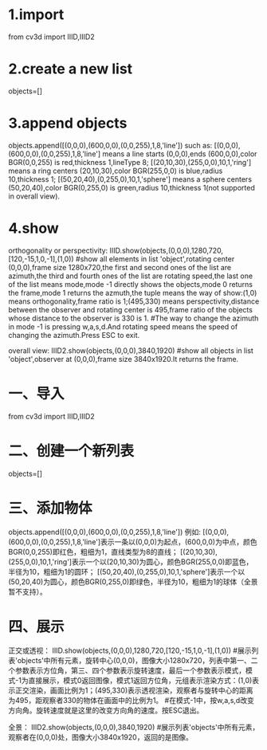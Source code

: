 # 1.import
from cv3d import IIID,IIID2

# 2.create a new list
objects=[]

# 3.append objects
objects.append([(0,0,0),(600,0,0),(0,0,255),1,8,'line'])
such as:
[(0,0,0),(600,0,0),(0,0,255),1,8,'line'] means a line starts (0,0,0),ends (600,0,0),color BGR(0,0,255) is red,thickness 1,lineType 8;
[(20,10,30),(255,0,0),10,1,'ring'] means a ring centers (20,10,30),color BGR(255,0,0) is blue,radius 10,thickness 1;
[(50,20,40),(0,255,0),10,1,'sphere'] means a sphere centers (50,20,40),color BGR(0,255,0) is green,radius 10,thickness 1(not supported in overall view).

# 4.show
orthogonality or perspectivity:
IIID.show(objects,(0,0,0),1280,720,[120,-15,1,0,-1],(1,0))
#show all elements in list 'object',rotating center (0,0,0),frame size 1280x720,the first and second ones of the list are azimuth,the third and fourth ones of the list are rotating speed,the last one of the list means mode,mode -1 directly shows the objects,mode 0 returns the frame,mode 1 returns the azmuth,the tuple means the way of show:(1,0) means orthogonality,frame ratio is 1;(495,330) means perspectivity,distance between the observer and rotating center is 495,frame ratio of the objects whose distance to the observer is 330 is 1.
#The way to change the azimuth in mode -1 is pressing w,a,s,d.And rotating speed means the speed of changing the azimuth.Press ESC to exit.

overall view:
IIID2.show(objects,(0,0,0),3840,1920)
#show all objects in list 'object',observer at (0,0,0),frame size 3840x1920.It returns the frame.


# 一、导入
from cv3d import IIID,IIID2

# 二、创建一个新列表
objects=[]

# 三、添加物体
objects.append([(0,0,0),(600,0,0),(0,0,255),1,8,'line'])
例如:
[(0,0,0),(600,0,0),(0,0,255),1,8,'line']表示一条以(0,0,0)为起点，(600,0,0)为中点，颜色BGR(0,0,255)即红色，粗细为1，直线类型为8的直线；
[(20,10,30),(255,0,0),10,1,'ring']表示一个以(20,10,30)为圆心，颜色BGR(255,0,0)即蓝色，半径为10，粗细为1的圆环；
[(50,20,40),(0,255,0),10,1,'sphere']表示一个以(50,20,40)为圆心，颜色BGR(0,255,0)即绿色，半径为10，粗细为1的球体（全景暂不支持）。

# 四、展示
正交或透视：
IIID.show(objects,(0,0,0),1280,720,[120,-15,1,0,-1],(1,0))
#展示列表'objects'中所有元素，旋转中心(0,0,0)，图像大小1280x720，列表中第一、二个参数表示方位角，第三、四个参数表示旋转速度，最后一个参数表示模式，模式-1为直接展示，模式0返回图像，模式1返回方位角，元组表示渲染方式：(1,0)表示正交渲染，画面比例为1；(495,330)表示透视渲染，观察者与旋转中心的距离为495，距观察者330的物体在画面中的比例为1。
#在模式-1中，按w,a,s,d改变方向角。旋转速度就是这里的改变方向角的速度。按ESC退出。

全景：
IIID2.show(objects,(0,0,0),3840,1920)
#展示列表'objects'中所有元素，观察者在(0,0,0)处，图像大小3840x1920，返回的是图像。